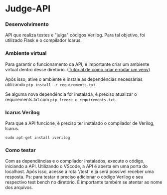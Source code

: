 # Judge-API

### Desenvolvimento
API que realiza testes e "julga" códigos Verilog.
Para tal objetivo, foi utilizado Flask e o compilador Icarus.

### Ambiente virtual
Para garantir o funcionamento da API, é importante criar um ambiente virtual dentro desse diretório. ([Tutorial de como criar e rodar um venv](https://www.treinaweb.com.br/blog/criando-ambientes-virtuais-para-projetos-python-com-o-virtualenv))

Após isso, ative o ambiente e instale as dependências necessárias utilizando `pip install -r requirements.txt`.

Se alguma nova dependência for instalada, é preciso atualizar o requirements.txt com `pip freeze > requirements.txt`.

### Icarus Verilog
Para que a API funcione, é preciso ter instalado o compilador de Verilog, Icarus.
```
sudo apt-get install iverilog
```

### Como testar
Com as dependências e o compilador instalados, execute o código, iniciando a API.
Utilizando o VScode, a API é aberta em uma porta do localhost. Após isso, acesse a rota '/test' e já será possível receber uma resposta.
Ps: para testar é preciso adicionar o código Verilog e seu respectivo test bench no diretório. É importante também se atentar ao nome dos arquivos.